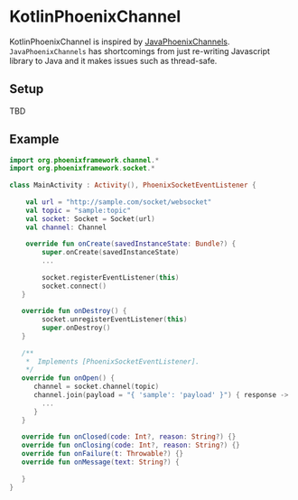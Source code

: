 # KotlinPhoenixChannel
KotlinPhoenixChannel is inspired by [JavaPhoenixChannels](https://github.com/eoinsha/JavaPhoenixChannels). `JavaPhoenixChannels` has shortcomings from just re-writing Javascript library to Java and it makes issues such as thread-safe.

## Setup
TBD

## Example
```kotlin
import org.phoenixframework.channel.*
import org.phoenixframework.socket.*
  
class MainActivity : Activity(), PhoenixSocketEventListener {
  
    val url = "http://sample.com/socket/websocket"
    val topic = "sample:topic"
    val socket: Socket = Socket(url)
    val channel: Channel
     
    override fun onCreate(savedInstanceState: Bundle?) {
        super.onCreate(savedInstanceState)
        ...
        
        socket.registerEventListener(this)
        socket.connect()
   }
   
   override fun onDestroy() {
        socket.unregisterEventListener(this) 
        super.onDestroy()
   }
   
   /**
    *  Implements [PhoenixSocketEventListener]. 
    */
   override fun onOpen() {
      channel = socket.channel(topic)
      channel.join(payload = "{ 'sample': 'payload' }") { response ->
        ...
      }
   }
   
   override fun onClosed(code: Int?, reason: String?) {}
   override fun onClosing(code: Int?, reason: String?) {}
   override fun onFailure(t: Throwable?) {}
   override fun onMessage(text: String?) {
   
   }
}

```
